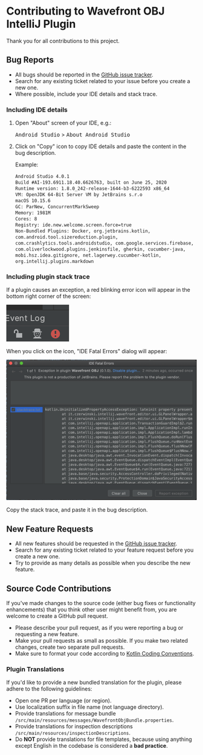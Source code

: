 # Contributing to Wavefront OBJ IntelliJ Plugin

Thank you for all contributions to this project.

## Bug Reports

* All bugs should be reported in the [GitHub issue tracker][issue_tracker].
* Search for any existing ticket related to your issue before you create a new one.
* Where possible, include your IDE details and stack trace.

### Including IDE details

1. Open "About" screen of your IDE, e.g.:

   <kbd>Android Studio</kbd> > <kbd>About Android Studio</kbd>

2. Click on "Copy" icon to copy IDE details and paste the content in the bug description.

   Example:
   ```
   Android Studio 4.0.1
   Build #AI-193.6911.18.40.6626763, built on June 25, 2020
   Runtime version: 1.8.0_242-release-1644-b3-6222593 x86_64
   VM: OpenJDK 64-Bit Server VM by JetBrains s.r.o
   macOS 10.15.6
   GC: ParNew, ConcurrentMarkSweep
   Memory: 1981M
   Cores: 8
   Registry: ide.new.welcome.screen.force=true
   Non-Bundled Plugins: Docker, org.jetbrains.kotlin, com.android.tool.sizereduction.plugin, com.crashlytics.tools.androidstudio, com.google.services.firebase, com.oliverlockwood.plugins.jenkinsfile, gherkin, cucumber-java, mobi.hsz.idea.gitignore, net.lagerwey.cucumber-kotlin, org.intellij.plugins.markdown
   ```

### Including plugin stack trace

If a plugin causes an exception, a red blinking error icon will appear in the bottom right corner
of the screen:

![IDE error icon](https://raw.githubusercontent.com/sczerwinski/wavefront-obj-intellij-plugin/develop/.github/images/ide_error_icon.png)

When you click on the icon, "IDE Fatal Errors" dialog will appear:

![IDE Fatal Errors dialog](https://raw.githubusercontent.com/sczerwinski/wavefront-obj-intellij-plugin/develop/.github/images/ide_error_dialog.png)

Copy the stack trace, and paste it in the bug description.

## New Feature Requests

* All new features should be requested in the [GitHub issue tracker][issue_tracker].
* Search for any existing ticket related to your feature request before you create a new one.
* Try to provide as many details as possible when you describe the new feature.

## Source Code Contributions

If you've made changes to the source code (either bug fixes or functionality enhancements)
that you think other user might benefit from, you are welcome to create a GitHub pull request.

* Please describe your pull request, as if you were reporting a bug or requesting a new feature.
* Make your pull requests as small as possible. If you make two related changes,
  create two separate pull requests.
* Make sure to format your code according to [Kotlin Coding Conventions][kotlin_coding_conventions].

### Plugin Translations

If you'd like to provide a new bundled translation for the plugin, please adhere to the following guidelines:

* Open one PR per language (or region).
* Use localization suffix in file name (not language directory).
* Provide translations for message bundle `/src/main/resources/messages/WavefrontObjBundle.properties`.
* Provide translations for inspection descriptions `/src/main/resources/inspectionDescriptions`.
* Do **NOT** provide translations for file templates, because using anything except English
  in the codebase is considered a **bad practice**.


[issue_tracker]: https://github.com/sczerwinski/wavefront-obj-intellij-plugin/issues
[kotlin_coding_conventions]: https://kotlinlang.org/docs/reference/coding-conventions.html
